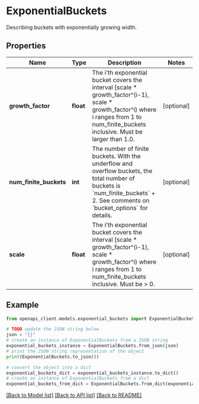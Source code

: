 # ExponentialBuckets

Describing buckets with exponentially growing width.

## Properties

Name | Type | Description | Notes
------------ | ------------- | ------------- | -------------
**growth_factor** | **float** | The i&#39;th exponential bucket covers the interval [scale * growth_factor^(i-1), scale * growth_factor^i) where i ranges from 1 to num_finite_buckets inclusive. Must be larger than 1.0. | [optional] 
**num_finite_buckets** | **int** | The number of finite buckets. With the underflow and overflow buckets, the total number of buckets is &#x60;num_finite_buckets&#x60; + 2. See comments on &#x60;bucket_options&#x60; for details. | [optional] 
**scale** | **float** | The i&#39;th exponential bucket covers the interval [scale * growth_factor^(i-1), scale * growth_factor^i) where i ranges from 1 to num_finite_buckets inclusive. Must be &gt; 0. | [optional] 

## Example

```python
from openapi_client.models.exponential_buckets import ExponentialBuckets

# TODO update the JSON string below
json = "{}"
# create an instance of ExponentialBuckets from a JSON string
exponential_buckets_instance = ExponentialBuckets.from_json(json)
# print the JSON string representation of the object
print(ExponentialBuckets.to_json())

# convert the object into a dict
exponential_buckets_dict = exponential_buckets_instance.to_dict()
# create an instance of ExponentialBuckets from a dict
exponential_buckets_from_dict = ExponentialBuckets.from_dict(exponential_buckets_dict)
```
[[Back to Model list]](../README.md#documentation-for-models) [[Back to API list]](../README.md#documentation-for-api-endpoints) [[Back to README]](../README.md)


